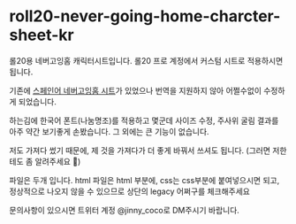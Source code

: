 # roll20-never-going-home-charcter-sheet-kr
롤20용 네버고잉홈 캐릭터시트입니다. 롤20 프로 계정에서 커스텀 시트로 적용하시면 됩니다.

기존에 [스페인어 네버고잉홈 시트](https://github.com/Roll20/roll20-character-sheets/tree/master/Never%20Going%20Home)가 있었으나 번역을 지원하지 않아 어쩔수없이 수정하게 되었습니다.

하는김에 한국어 폰트(나눔명조)를 적용하고 몇군데 사이즈 수정, 주사위 굴림 결과를 아주 약간 보기좋게 손봤습니다. 그 외에는 큰 기능이 없습니다. 

저도 가져다 썼기 때문에, 제 것을 가져다가 더 좋게 바꿔서 쓰셔도 됩니다. (그러면 저한테도 좀 알려주세요 :bow:)

파일은 두개 입니다. html 파일은 html 부분에, css는 css부분에 붙여넣으시면 되고, 정상적으로 나오지 않을 수 있으므로 상단의 legacy 어쩌구를 체크해주세요

문의사항이 있으시면 트위터 계정 @jinny_coco로 DM주시기 바랍니다.
